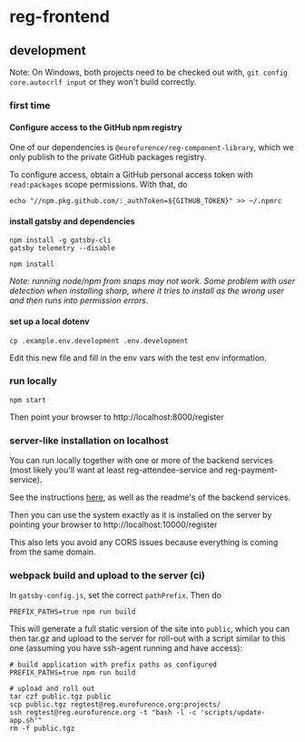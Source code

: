 # reg-frontend

## development

Note: On Windows, both projects need to be checked out with, `git config core.autocrlf input` or they won't build correctly.

### first time

#### Configure access to the GitHub npm registry

One of our dependencies is `@eurofurence/reg-component-library`, which we only publish to the private GitHub packages
registry.

To configure access, obtain a GitHub personal access token with `read:packages` scope permissions. With that, do

```
echo "//npm.pkg.github.com/:_authToken=${GITHUB_TOKEN}" >> ~/.npmrc
```

#### install gatsby and dependencies

```
npm install -g gatsby-cli
gatsby telemetry --disable

npm install
```

_Note: running node/npm from snaps may not work. Some problem with user detection when installing sharp, where it tries
to install as the wrong user and then runs into permission errors._

#### set up a local dotenv

```
cp .example.env.development .env.development
```

Edit this new file and fill in the env vars with the test env information.

### run locally

```
npm start
```

Then point your browser to http://localhost:8000/register

### server-like installation on localhost

You can run locally together with one or more of the backend services (most likely you'll want at least
reg-attendee-service and reg-payment-service).

See the instructions [here](https://github.com/eurofurence/reg-regsys-classic), as well as the readme's of the
backend services.

Then you can use the system exactly as it is installed on the server by pointing your browser to http://localhost:10000/register

This also lets you avoid any CORS issues because everything is coming from the same domain.

### webpack build and upload to the server (ci)

In `gatsby-config.js`, set the correct `pathPrefix`. Then do

```
PREFIX_PATHS=true npm run build
```

This will generate a full static version of the site into `public`, which you can then tar.gz and upload to the server
for roll-out with a script similar to this one (assuming you have ssh-agent running and have access):

```
# build application with prefix paths as configured
PREFIX_PATHS=true npm run build

# upload and roll out
tar czf public.tgz public
scp public.tgz regtest@reg.eurofurence.org:projects/
ssh regtest@reg.eurofurence.org -t "bash -l -c 'scripts/update-app.sh'"
rm -f public.tgz
```
